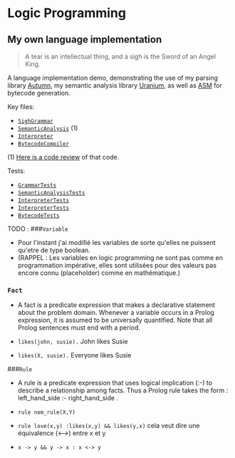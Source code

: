 # Logic Programming
## My own language implementation


> A tear is an intellectual thing, and a sigh is the Sword of an Angel King.

A language implementation demo, demonstrating the use of my parsing library [Autumn], my semantic
analysis library [Uranium], as well as [ASM] for bytecode generation.

[Autumn]: https://github.com/norswap/autumn
[Uranium]: https://github.com/norswap/uranium
[ASM]: https://asm.ow2.io/

Key files:
- [`SighGrammar`](/src/norswap/logic/SighGrammar.java)
- [`SemanticAnalysis`](/src/norswap/logic/SemanticAnalysis.java) (1)
- [`Interpreter`](/src/norswap/logic/interpreter/Interpreter.java)
- [`BytecodeCompiler`](/src/norswap/logic/bytecode/BytecodeCompiler.java)

(1) [Here is a code review][review] of that code.

[review]: https://www.youtube.com/watch?v=AgnVQWw-4gk&list=PLOech0kWpH8-njQpmSNGSiQBPUvl8v3IM

Tests:
- [`GrammarTests`](/test/GrammarTests.java)
- [`SemanticAnalysisTests`](/test/SemanticAnalysisTests.java)
- [`InterpreterTests`](/test/InterpreterTests.java)
- [`InterpreterTests`](/test/InterpreterTests.java)
- [`BytecodeTests`](/test/BytecodeTests.java)

TODO :
 ###`Variable` 

- Pour l'instant j'ai modifié les variables de sorte qu'elles ne puissent qu'etre de type boolean.
- (RAPPEL : Les variables en logic programming ne sont pas comme en programmation impérative, elles sont utilisées pour des valeurs pas encore connu (placeholder) comme en mathématique.)
<!-- - TODO : Actuellement elles sont declarée comme ca : `var nor : Bool = true`, mais on souhaite ne laisser que la partie `var nor`. (Puisque la var est implicitement declarée a vrai) --->

### `Fact` 
- A fact is a predicate expression that makes a declarative statement about the problem domain. Whenever a variable occurs in a Prolog expression, it is assumed to be universally quantified. Note that all Prolog sentences must end with a period.

- `likes(john, susie).`                   John likes Susie

- `likes(X, susie).`                      Everyone likes Susie

###`Rule`
- A rule is a predicate expression that uses logical implication (:-) to describe a relationship among facts. 
Thus a Prolog rule takes the form : left_hand_side :- right_hand_side .

- `rule nom_rule(X,Y)`
- `rule love(x,y) :likes(x,y) && likes(y,x)` cela veut dire une équivalence (<-->) entre x et y
- `x -> y && y -> x : x <-> y`